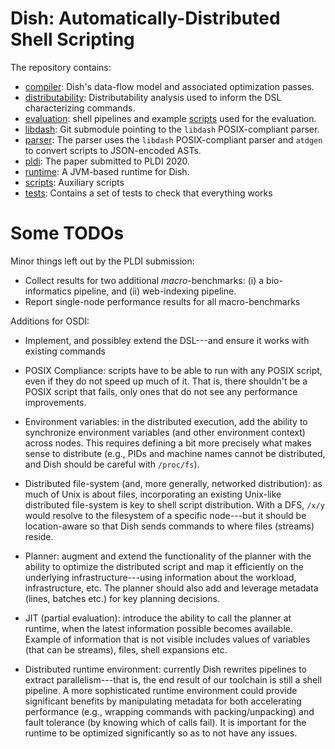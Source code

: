 # Dish: Automatically-Distributed Shell Scripting

The repository contains:

* [compiler](./compiler): Dish's data-flow model and associated optimization passes.
* [distributability](./distributability/): Distributability analysis used to inform the DSL characterizing commands.
* [evaluation](./evaluation): shell pipelines and example [scripts](./evaluation/scripts) used for the evaluation.
* [libdash](./libdash): Git submodule pointing to the `libdash` POSIX-compliant parser.
* [parser](./parser): The parser uses the `libdash` POSIX-compliant parser and `atdgen` to convert scripts to JSON-encoded ASTs.
* [pldi](./pldi): The paper submitted to PLDI 2020.
* [runtime](./runtime): A JVM-based runtime for Dish.
* [scripts](./scripts): Auxiliary scripts
* [tests](./tests): Contains a set of tests to check that everything works

# Some TODOs

Minor things left out by the PLDI submission:

* Collect results for two additional _macro_-benchmarks: (i) a bio-informatics pipeline, and (ii) web-indexing pipeline.
* Report single-node performance results for all macro-benchmarks

Additions for OSDI:

* Implement, and possibley extend the DSL---and ensure it works with existing commands

* POSIX Compliance: scripts have to be able to run with any POSIX script, even if they do not speed up much of it. That is, there shouldn't be a POSIX script that fails, only ones that do not see any performance improvements.

* Environment variables: in the distributed execution, add the ability to synchronize environment variables (and other environment context) across nodes. This requires defining a bit more precisely what makes sense to distribute (e.g., PIDs and machine names cannot be distributed, and Dish should be careful with `/proc/fs`).

* Distributed file-system (and, more generally, networked distribution): as much of Unix is about files, incorporating an existing Unix-like distributed file-system is key to shell script distribution. With a DFS, `/x/y` would resolve to the filesystem of a specific node---but it should be location-aware so that Dish sends commands to where files (streams) reside.

* Planner: augment and extend the functionality of the planner with the ability to optimize the distributed script and map it efficiently on the underlying infrastructure---using information about the workload, infrastructure, etc. The planner should also add and leverage metadata (lines, batches etc.) for key planning decisions.

* JIT (partial evaluation): introduce the ability to call the planner at runtime, when the latest information possible becomes available. Example of information that is not visible includes values of variables (that can be streams), files, shell expansions etc.

* Distributed runtime environment: currently Dish rewrites pipelines to extract parallelism---that is, the end result of our toolchain is still a shell pipeline. A more sophisticated runtime environment could provide significant benefits by manipulating metadata for both accelerating performance (e.g., wrapping commands with packing/unpacking) and fault tolerance (by knowing which of calls fail). It is important for the runtime to be optimized significantly so as to not have any issues.
